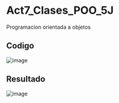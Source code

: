 # Act7_Clases_POO_5J
Programacion orientada a objetos
## Codigo
![image](https://github.com/user-attachments/assets/b7d0cb63-4dd6-499b-a3cc-f2e2574d0d46)

## Resultado
![image](https://github.com/user-attachments/assets/9111b2c5-fbd8-4b69-a282-f8157ce91377)
